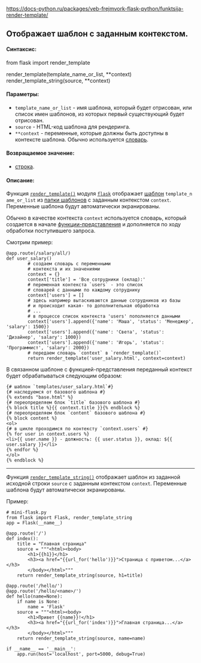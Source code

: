 https://docs-python.ru/packages/veb-frejmvork-flask-python/funktsija-render-template/

## Отображает шаблон с заданным контекстом.

#### Синтаксис:

from flask import render_template

render_template(template_name_or_list, **context)
render_template_string(source, **context)

#### Параметры:

-   `template_name_or_list` - имя шаблона, который будет отрисован, или список имен шаблонов, из которых первый существующий будет отрисован.
-   `source` - HTML-код шаблона для рендеринга.
-   `**context` - переменные, которые должны быть доступны в контексте шаблона. Обычно используется [словарь](https://docs-python.ru/tutorial/osnovnye-vstroennye-tipy-python/tip-dannyh-dict-slovar/ "Словарь dict в Python.").

#### Возвращаемое значение:

-   [строка](https://docs-python.ru/tutorial/osnovnye-vstroennye-tipy-python/tip-dannyh-str-tekstovye-stroki/ "Текстовые строки str в Python.").

#### Описание:

Функция [`render_template()`](https://docs-python.ru/packages/veb-frejmvork-flask-python/funktsija-render-template/ "Функция render_template() модуля flask в Python.") модуля [`flask`](https://docs-python.ru/packages/veb-frejmvork-flask-python/ "Веб фреймворк Flask в Python.") отображает [шаблон](https://docs-python.ru/packages/veb-frejmvork-flask-python/rabota-shablonami-prilozhenii-flask/ "Использование шаблонизатора Jinja2 в приложении Flask Python.") `template_name_or_list` из [папки шаблонов](https://docs-python.ru/packages/veb-frejmvork-flask-python/primer-struktury-prilozhenija-flask-paketa/ "Пример структуры приложения Flask как пакета Python.") с заданным контекстом `context`. Переменные шаблона будут автоматически экранированы.

Обычно в качестве контекста `context` используется словарь, который создается в начале [функции-представления](https://docs-python.ru/packages/veb-frejmvork-flask-python/predstavlenija-veb-prilozhenii-flask/ "Представления в веб-приложении на Flask Python.") и дополняется по ходу обработки поступившего запроса.

Смотрим пример:

```
@app.route(/salary/all/)
def user_salary()
        # создаем словарь с переменными 
        # контекста и их значениями
        context = {}
        context['title'] = 'Все сотрудники (оклад):'
        # переменная контекста `users` - это список
        # словарей с данными по каждому сотруднику
        context['users'] = []
        # здесь например вытаскиваются данные сотрудников из базы 
        # и происходит какая- то дополнительная обработка
        # ...
        # в процессе список контекста 'users' пополняется данными
        context['users'].append({'name': 'Маша', 'status': 'Менеджер', 'salary': 1500}) 
        context['users'].append({'name': 'Света', 'status': 'Дизайнер', 'salary': 1000}) 
        context['users'].append({'name': 'Игорь', 'status': 'Программист', 'salary': 2000}) 
        # передаем словарь `context` в `render_template()`
        return render_template('user_salary.html', context=context)
```
В связанном шаблоне с функцией-представления переданный контекст будет обрабатываться следующим образом:

```
{# шаблон `templates/user_salary.html`#}
{# наследуемся от базового шаблона #}
{% extends "base.html" %}
{# переопределяем блок `title` базового шаблона #}
{% block title %}{{ context.title }}{% endblock %}
{# переопределяем блок `content` базового шаблона #}
{% block content %}
<ol>
{# в цикле проходимся по контексту `context.users` #}
{% for user in context.users %}
<li>{{ user.name }} - должность: {{ user.status }}, оклад: ${{ user.salary }}</li>
{% endfor %}
</ol>
{% endblock %}
```

---

Функция [`render_template_string()`](https://docs-python.ru/packages/veb-frejmvork-flask-python/funktsija-render-template/ "Функция render_template() модуля flask в Python.") отображает шаблон из заданной исходной строки `source` с заданным контекстом `context`. Переменные шаблона будут автоматически экранированы.

Пример:

```
# mini-flask.py
from flask import Flask, render_template_string
app = Flask(__name__)

@app.route('/')
def index():
    title = "Главная страница"
    source = """<html><body>
        <h1>{{h1}}</h1>
        <h3><a href="{{url_for('hello')}}">Страница с приветом...</a></h3>
        </body></html>"""
    return render_template_string(source, h1=title)

@app.route('/hello/')
@app.route('/hello/<name>/')
def hello(name=None):
    if name is None:
        name = 'Flask'
    source = """<html><body>
        <h1>Привет {{name}}!</h1>
        <h3><a href="{{url_for('index')}}">Главная страница...</a></h3>
        </body></html>"""
    return render_template_string(source, name=name)

if __name__ == '__main__':
    app.run(host='localhost', port=5000, debug=True)
```